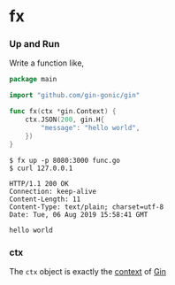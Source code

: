 # fx

### Up and Run

Write a function like,

```Go
package main

import "github.com/gin-gonic/gin"

func fx(ctx *gin.Context) {
	ctx.JSON(200, gin.H{
		"message": "hello world",
	})
}
```

```Shell
$ fx up -p 8080:3000 func.go
$ curl 127.0.0.1

HTTP/1.1 200 OK
Connection: keep-alive
Content-Length: 11
Content-Type: text/plain; charset=utf-8
Date: Tue, 06 Aug 2019 15:58:41 GMT

hello world
```

### ctx

The `ctx` object is exactly the [context](https://github.com/gin-gonic/gin/blob/master/context.go#L43) of [Gin](https://github.com/gin-gonic/gin)
